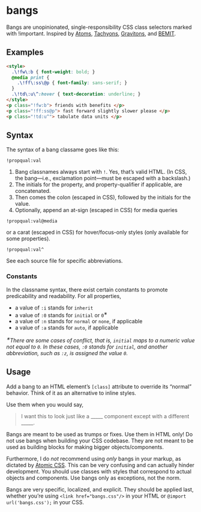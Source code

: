 # bangs
Bangs are unopinionated, single-responsibility CSS class selectors marked with !important.
Inspired by [Atoms](http://acss.io/), [Tachyons](http://tachyons.io/), [Gravitons](http://jxnblk.com/gravitons/), and [BEMIT](http://csswizardry.com/2015/08/bemit-taking-the-bem-naming-convention-a-step-further/).

## Examples


```html
<style>
  .\!fw\:b { font-weight: bold; }
  @media print {
    .\!ff\:ss\@p { font-family: sans-serif; }
  }
  .\!td\:u\^:hover { text-decoration: underline; }
</style>
<p class="!fw:b"> friends with benefits </p>
<p class="!ff:ss@p"> fast forward slightly slower please </p>
<p class="!td:u^"> tabulate data units </p>
```

## Syntax

The syntax of a bang classame goes like this:
```
!propqual:val
```

1. Bang classnames always start with `!`.
  Yes, that’s valid HTML. (In CSS, the bang—i.e., exclamation point—must be escaped with a backslash.)
2. The initials for the property, and property-qualifier if applicable, are concatenated.
3. Then comes the colon (escaped in CSS), followed by the initials for the value.
4. Optionally, append an at-sign (escaped in CSS) for media queries
  ```
  !propqual:val@media
  ```
  or a carat (escaped in CSS) for hover/focus-only styles (only available for some properties).
  ```
  !propqual:val^
  ```

See each source file for specific abbreviations.

### Constants
In the classname syntax, there exist certain constants to promote predicability and readability.
For all properties,

- a value of `:i` stands for `inherit`
- a value of `:0` stands for `initial` or `0`<sup>&lowast;</sup>
- a value of `:n` stands for `normal` or `none`, if applicable
- a value of `:a` stands for `auto`, if applicable

<i><sup>&lowast;</sup>There are some cases of conflict, that is, `initial` maps to a numeric value not equal to `0`. In these cases, `:0` stands for `initial`, and another abbreviation, such as `:z`, is assigned the value `0`.</i>

## Usage

Add a bang to an HTML element’s `[class]` attribute to override its “normal” behavior.
Think of it as an alternative to inline styles.

Use them when you would say,

> I want this to look just like a \_\_\_\_\_ component except with a different \_\_\_\_\_.

Bangs are meant to be used as trumps or fixes. Use them in HTML only!
Do not use bangs when building your CSS codebase. They are not meant to be used as
building blocks for making bigger objects/components.

Furthermore, I do *not* recommend using *only* bangs in your markup, as dictated by
[Atomic CSS](http://acss.io/). This can be very confusing and can actually hinder development. You should
use classes with styles that correspond to actual objects and components.
Use bangs only as exceptions, not the norm.

Bangs are very specific, localized, and explicit. They should be applied last,
whether you’re using `<link href="bangs.css"/>` in your HTML or
`@import url('bangs.css');` in your CSS.
